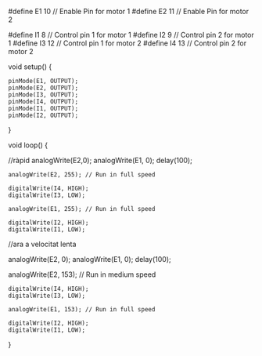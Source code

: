 

#define E1 10  // Enable Pin for motor 1
#define E2 11  // Enable Pin for motor 2
 
#define I1 8  // Control pin 1 for motor 1
#define I2 9  // Control pin 2 for motor 1
#define I3 12  // Control pin 1 for motor 2
#define I4 13  // Control pin 2 for motor 2
 
void setup() {
 
    pinMode(E1, OUTPUT);
    pinMode(E2, OUTPUT);
    pinMode(I3, OUTPUT);
    pinMode(I4, OUTPUT);
    pinMode(I1, OUTPUT);
    pinMode(I2, OUTPUT);
}

void loop() {

//ràpid
analogWrite(E2,0);
  analogWrite(E1, 0);
  delay(100);

  
    analogWrite(E2, 255); // Run in full speed
 
    digitalWrite(I4, HIGH);
    digitalWrite(I3, LOW);
        
    analogWrite(E1, 255); // Run in full speed

    digitalWrite(I2, HIGH);
    digitalWrite(I1, LOW);

//ara a velocitat lenta

  analogWrite(E2, 0);
  analogWrite(E1, 0);
  delay(100);
  
analogWrite(E2, 153); // Run in medium speed
 
    digitalWrite(I4, HIGH);
    digitalWrite(I3, LOW);
        
    analogWrite(E1, 153); // Run in full speed

    digitalWrite(I2, HIGH);
    digitalWrite(I1, LOW);
    
}

